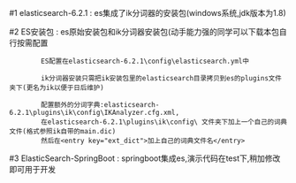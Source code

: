   #1 elasticsearch-6.2.1 : es集成了ik分词器的安装包(windows系统,jdk版本为1.8)
  
  
  
 #2 ES安装包 : es原始安装包和ik分词器安装包(动手能力强的同学可以下载本包自行按需配置
  
            ES配置在elasticsearch-6.2.1\config\elasticsearch.yml中
            
            ik分词器安装只需把ik安装包里的elasticsearch目录拷贝到es的plugins文件夹下(更名为ik以便于日后维护)
            
            配置额外的分词字典:elasticsearch-6.2.1\plugins\ik\config\IKAnalyzer.cfg.xml,
            在elasticsearch-6.2.1\plugins\ik\config\ 文件夹下加上一个自己的词典文件(格式参照ik自带的main.dic)
            然后在<entry key="ext_dict">加上自己的词典文件名</entry>
  
            
  
  
 #3 ElasticSearch-SpringBoot : springboot集成es,演示代码在test下,稍加修改即可用于开发

